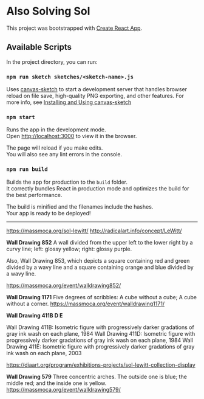 # Also Solving Sol

This project was bootstrapped with [Create React App](https://github.com/facebook/create-react-app).

## Available Scripts

In the project directory, you can run:

### `npm run sketch sketches/<sketch-name>.js`

Uses [canvas-sketch](https://github.com/mattdesl/canvas-sketch) to start a development server that handles browser reload on file save, high-quality PNG exporting, and other features. For more info, see [Installing and Using canvas-sketch](https://github.com/mattdesl/canvas-sketch/blob/master/docs/installation.md)


### `npm start`

Runs the app in the development mode.<br />
Open [http://localhost:3000](http://localhost:3000) to view it in the browser.

The page will reload if you make edits.<br />
You will also see any lint errors in the console.

### `npm run build`

Builds the app for production to the `build` folder.<br />
It correctly bundles React in production mode and optimizes the build for the best performance.

The build is minified and the filenames include the hashes.<br />
Your app is ready to be deployed!

---

https://massmoca.org/sol-lewitt/
http://radicalart.info/concept/LeWitt/


**Wall Drawing 852**
A wall divided from the upper left to the lower right by a curvy line; left: glossy yellow; right: glossy purple.

Also, Wall Drawing 853, which depicts a square containing red and green divided by a wavy line and a square containing orange and blue divided by a wavy line.

https://massmoca.org/event/walldrawing852/


**Wall Drawing 1171**
Five degrees of scribbles: A cube without a cube; A cube without a corner.
https://massmoca.org/event/walldrawing1171/


**Wall Drawing 411B D E**

Wall Drawing 411B: Isometric figure with progressively darker gradations of gray ink wash on each plane, 1984
Wall Drawing 411D: Isometric figure with progressively darker gradations of gray ink wash on each plane, 1984
Wall Drawing 411E: Isometric figure with progressively darker gradations of gray ink wash on each plane, 2003

https://diaart.org/program/exhibitions-projects/sol-lewitt-collection-display


**Wall Drawing 579**
Three concentric arches. The outside one is blue; the middle red; and the inside one is yellow.
https://massmoca.org/event/walldrawing579/
